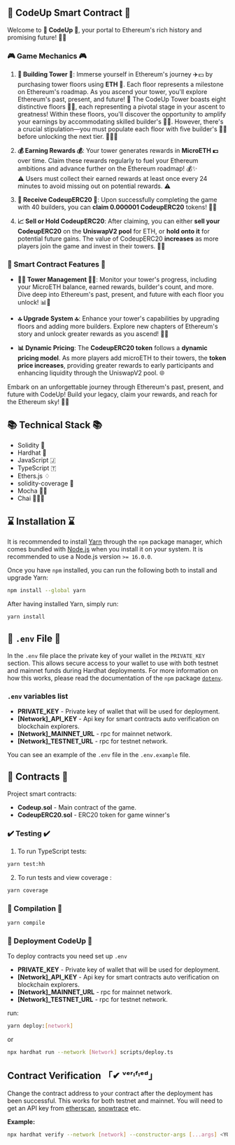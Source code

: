 ## 💎 CodeUp Smart Contract 💎

Welcome to **💎 CodeUp 💎**, your portal to Ethereum's rich history and promising future! 🏰🚀

### 🎮 Game Mechanics 🎮

1. **🏢 Building Tower 🏢**: Immerse yourself in Ethereum's journey ✈️💵 by purchasing tower floors using **ETH 💎**. Each floor represents a milestone on Ethereum's roadmap. As you ascend your tower, you'll explore Ethereum's past, present, and future! 🌆 The CodeUp Tower boasts eight distinctive floors 👷🏽, each representing a pivotal stage in your ascent to greatness! Within these floors, you'll discover the opportunity to amplify your earnings by accommodating skilled builder's 👨‍🚀. However, there's a crucial stipulation—you must populate each floor with five builder's 👨‍🚀 before unlocking the next tier. 🧑‍💻🔑

2. **💰 Earning Rewards 💰**: Your tower generates rewards in **MicroETH 💵** over time. Claim these rewards regularly to fuel your Ethereum ambitions and advance further on the Ethereum roadmap! 💰✨  
   ⚠️ Users must collect their earned rewards at least once every 24 minutes to avoid missing out on potential rewards. ⚠️

3. **🚀 Receive CodeupERC20 🚀**: Upon successfully completing the game with 40 builders, you can **claim 0.000001 CodeupERC20** tokens! 🌟🚀

4. **📈 Sell or Hold CodeupERC20**: After claiming, you can either **sell your CodeupERC20** on the **UniswapV2 pool** for ETH, or **hold onto it** for potential future gains. The value of CodeupERC20 **increases** as more players join the game and invest in their towers. 💎🚀

### 🌟 Smart Contract Features 🌟

- **👨‍💼 Tower Management 👨‍💼**: Monitor your tower's progress, including your MicroETH balance, earned rewards, builder's count, and more. Dive deep into Ethereum's past, present, and future with each floor you unlock! 📊🏰

- **🔝 Upgrade System 🔝**: Enhance your tower's capabilities by upgrading floors and adding more builders. Explore new chapters of Ethereum's story and unlock greater rewards as you ascend! 🌟🚀

- **📊 Dynamic Pricing**: The **CodeupERC20 token** follows a **dynamic pricing model**. As more players add microETH to their towers, the **token price increases**, providing greater rewards to early participants and enhancing liquidity through the UniswapV2 pool. 🌐

Embark on an unforgettable journey through Ethereum's past, present, and future with CodeUp! Build your legacy, claim your rewards, and reach for the Ethereum sky! 🌟🌈

## 📚 Technical Stack 📚

- Solidity 💪
- Hardhat 🎩
- JavaScript 🇯
- TypeScript 🇹
- Ethers.js ♢
- solidity-coverage 💯
- Mocha 🧑‍💻
- Chai 👨🏻‍💻

## ⌛ Installation ⌛

It is recommended to install [Yarn](https://classic.yarnpkg.com) through the `npm` package manager, which comes bundled with [Node.js](https://nodejs.org) when you install it on your system. It is recommended to use a Node.js version `>= 16.0.0`.

Once you have `npm` installed, you can run the following both to install and upgrade Yarn:

```bash
npm install --global yarn
```

After having installed Yarn, simply run:

```bash
yarn install
```

## 🤫 `.env` File 🤫

In the `.env` file place the private key of your wallet in the `PRIVATE_KEY` section. This allows secure access to your wallet to use with both testnet and mainnet funds during Hardhat deployments. For more information on how this works, please read the documentation of the `npm` package [`dotenv`](https://www.npmjs.com/package/dotenv).

### `.env` variables list

- **PRIVATE_KEY** - Private key of wallet that will be used for deployment.
- **[Network]\_API_KEY** - Api key for smart contracts auto verification on blockchain explorers.
- **[Network]\_MAINNET_URL** - rpc for mainnet network.
- **[Network]\_TESTNET_URL** - rpc for testnet network.

You can see an example of the `.env` file in the `.env.example` file.

## 📜 Contracts 📜

Project smart contracts:

- **Codeup.sol** - Main contract of the game.
- **CodeupERC20.sol** - ERC20 token for game winner's

### ✔️ Testing ✔️

1. To run TypeScript tests:

```bash
yarn test:hh
```

2. To run tests and view coverage :

```bash
yarn coverage
```

### 💽 Compilation 💽

```bash
yarn compile
```

### 🚀 Deployment CodeUp 🚀

To deploy contracts you need set up `.env`

- **PRIVATE_KEY** - Private key of wallet that will be used for deployment.
- **[Network]\_API_KEY** - Api key for smart contracts auto verification on blockchain explorers.
- **[Network]\_MAINNET_URL** - rpc for mainnet network.
- **[Network]\_TESTNET_URL** - rpc for testnet network.

run:

```bash
yarn deploy:[network]
```

or

```bash
npx hardhat run --network [Network] scripts/deploy.ts
```

## Contract Verification 「✔ ᵛᵉʳᶦᶠᶦᵉᵈ」

Change the contract address to your contract after the deployment has been successful. This works for both testnet and mainnet. You will need to get an API key from [etherscan](https://etherscan.io), [snowtrace](https://snowtrace.io) etc.

**Example:**

```bash
npx hardhat verify --network [network] --constructor-args [...args] <YOUR_CONTRACT_ADDRESS>
```
